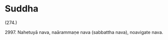 

# Suddha







(274.)

2997\. Nahetuyā nava, naārammaṇe nava (sabbattha nava), noavigate nava.



